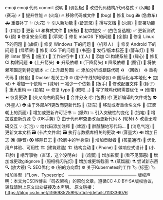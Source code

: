 emoji	emoji 代码	commit 说明
🎨 (调色板)	:art:	改进代码结构/代码格式
⚡️ (闪电)
🐎 (赛马)	:zap:
:racehorse:	提升性能
🔥 (火焰)	:fire:	移除代码或文件
🐛 (bug)	:bug:	修复 bug
🚑 (急救车)	:ambulance:	重要补丁
✨ (火花)	:sparkles:	引入新功能
📝 (备忘录)	:memo:	撰写文档
🚀 (火箭)	:rocket:	部署功能
💄 (口红)	:lipstick:	更新 UI 和样式文件
🎉 (庆祝)	:tada:	初次提交
✅ (白色复选框)	:white_check_mark:	更新测试
🔒 (锁)	:lock:	修复安全问题
🍎 (苹果)	:apple:	修复 macOS 下的问题
🐧 (企鹅)	:penguin:	修复 Linux 下的问题
🏁 (旗帜)	:checkered_flag:	修复 Windows 下的问题
🤖（机器人）	:robot:	修复 Android 下的问题
🍏 (绿苹果)	:green_apple:	修复 iOS 下的问题
🔖 (书签)	:bookmark:	发行/版本标签
🚨 (警车灯)	:rotating_light:	移除 linter 警告
🚧 (施工)	:construction:	工作进行中
👷 (工人)	:construction_worker:	添加 CI 构建系统
💚 (绿心)	:green_heart:	修复 CI 构建问题
⬆️ (上升箭头)	:arrow_up:	升级依赖
⬇️ (下降箭头)	:arrow_down:	降级依赖
📌 (图钉)	:pushpin:	将依赖项固定到特定版本
📈 (上升趋势图)	:chart_with_upwards_trend:	添加分析或跟踪代码
♻️ （回收）	:recycle:	重构代码
🐳 (鲸鱼)	:whale:	Docker 相关工作
🌐 (带子午线的地球仪)	:globe_with_meridians:	国际化与本地化
➕ (加号)	:heavy_plus_sign:	增加一个依赖
➖ (减号)	:heavy_minus_sign:	减少一个依赖
🔧 (扳手)	:wrench:	修改配置文件
🔨 (锤子)	:hammer:	重大重构
✏️ (铅笔)	:pencil2:	修复 typo
💩 (粑粑…)	:poop:	写了辣鸡代码需要优化
⏪ (倒带)	:rewind:	恢复更改
🔀 (交叉向右的箭头)	:twisted_rightwards_arrows:	合并分支
📦 (包裹)	:package:	更新编译的文件或包
👽 (外星人)	:alien:	由于外部API更改而更新代码
🚚 (货车)	:truck:	移动或者重命名文件
📄 (正面朝上的页面)	:page_facing_up:	增加或更新许可证书
💥 (爆炸)	:boom:	引入突破性的变化
🍱 (铅笔)	:bento:	增加或更新资源
👌 (OK手势)	:ok_hand:	由于代码审查更改而更新代码
♿️ (轮椅)	:wheelchair:	改善无障碍交互
💡 (灯泡)	:bulb:	给代码添加注释
🍻 (啤酒)	:beers:	醉醺醺地写代码…
💬 (消息气泡)	:speech_balloon:	更新文本文档
🗃 (卡片文件盒)	:card_file_box:	执行与数据库相关的更改
🔊 (音量大)	:loud_sound:	增加日志
🔇 (静音)	:mute:	移除日志
👥 (轮廓中的半身像)	:busts_in_silhouette:	增加贡献者
🚸 (孩童通行)	:children_crossing:	优化用户体验、可用性
🏗 (建筑建造)	:building_construction:	结构变动
📱 (iPhone)	:iphone:	做响应式设计
🤡 (小丑脸)	:clown_face:	嘲弄事物（直译，这个没明白）
🥚 (鸡蛋)	:egg:	增加彩蛋
🙈 (看不见邪恶)	:see_no_evil:	增加或更改gitignore
📸 (照相机闪光灯)	:camera_flash:	增加或更新截图
⚗️ (蒸馏器)	:alembic:	尝试新东西
🔍 (放大镜)	:mag:	SEO优化
☸️ (船的方向盘)	:wheel_of_dharma:	关于Kubernetes的工作
🏷 (标签)	:label:	增加类型（FLow、Typescript）
————————————————
版权声明：本文为CSDN博主「码农架构」的原创文章，遵循CC 4.0 BY-SA版权协议，转载请附上原文出处链接及本声明。
原文链接：https://blog.csdn.net/li1669852599/article/details/113336076
